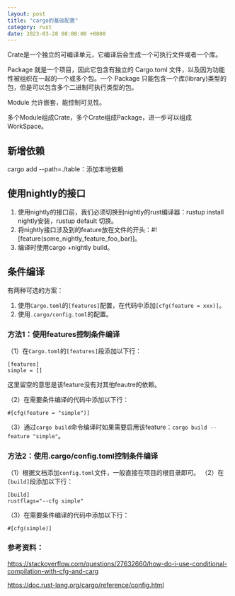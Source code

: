 ```yaml
---
layout: post
title: "cargo的基础配置"
category: rust
date: 2023-03-28 08:00:00 +0800
---
```


Crate是一个独立的可编译单元，它编译后会生成一个可执行文件或者一个库。

Package 就是一个项目，因此它包含有独立的 Cargo.toml 文件，以及因为功能性被组织在一起的一个或多个包。一个 Package 只能包含一个库(library)类型的包，但是可以包含多个二进制可执行类型的包。

Module 允许嵌套，能控制可见性。

多个Module组成Crate，多个Crate组成Package，进一步可以组成WorkSpace。

## 新增依赖

cargo add --path=./table：添加本地依赖

## 使用nightly的接口

1. 使用nightly的接口前，我们必须切换到nightly的rust编译器：rustup install nightly安装，rustup default 切换。
2. 将nightly接口涉及到的feature放在文件的开头：#![feature(some_nightly_feature_foo_bar)]。
3. 编译时使用cargo +nightly build。

## 条件编译

有两种可选的方案：

1. 使用`Cargo.toml`的`[features]`配置，在代码中添加`[cfg(feature = xxx)]`。
2. 使用`.cargo/config.toml`的配置。

### 方法1：使用features控制条件编译

（1）在`Cargo.toml`的`[features]`段添加以下行：

```
[features]
simple = []
```

这里留空的意思是该feature没有对其他feautre的依赖。

（2）在需要条件编译的代码中添加以下行：

```
#[cfg(feature = "simple")]
```

（3）通过`cargo build`命令编译时如果需要启用该feature：`cargo build --feature "simple"`。

### 方法2：使用.cargo/config.toml控制条件编译

（1）根据文档添加`config.toml`文件，一般直接在项目的根目录即可。
（2）在`[build]`段添加以下行：

```
[build]
rustflags="--cfg simple"
```

（3）在需要条件编译的代码中添加以下行：

```
#[cfg(simple)]
```

### 参考资料：

<https://stackoverflow.com/questions/27632660/how-do-i-use-conditional-compilation-with-cfg-and-carg>

<https://doc.rust-lang.org/cargo/reference/config.html>
